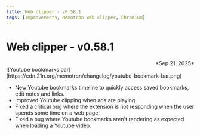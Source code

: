 ```yaml
---
title: Web clipper - v0.58.1
tags: [Improvements, Memotron web clipper, Chromium]
---
```



# Web clipper - v0.58.1
<div align="right">*Sep 21, 2025*</div>
![Youtube bookmarks bar](https://cdn.21n.org/memotron/changelog/youtube-bookmark-bar.png)

* New Youtube bookmarks timeline to quickly access saved bookmarks, edit notes and links.
* Improved Youtube clipping when ads are playing.
* Fixed a critical bug where the extension is not responding when the user spends some time on a web page.
* Fixed a bug where Youtube bookmarks aren't rendering as expected when loading a Youtube video.